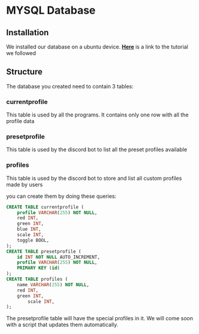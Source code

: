 # MYSQL Database

## Installation

We installed our database on a ubuntu device. **[Here](https://www.digitalocean.com/community/tutorials/how-to-install-mysql-on-ubuntu-22-04)** is a link to the tutorial we followed

## Structure

The database you created need to contain 3 tables:

### currentprofile

This table is used by all the programs. It contains only one row with all the profile data

### presetprofile

This table is used by the discord bot to list all the preset profiles available

### profiles

This table is used by the discord bot to store and list all custom profiles made by users

you can create them by doing these queries:

```sql
CREATE TABLE currentprofile (
    profile VARCHAR(255) NOT NULL,
    red INT,
    green INT,
    blue INT,
    scale INT,
    toggle BOOL,
);
CREATE TABLE presetprofile (
    id INT NOT NULL AUTO_INCREMENT,
    profile VARCHAR(255) NOT NULL,
    PRIMARY KEY (id)
);
CREATE TABLE profiles (
    name VARCHAR(255) NOT NULL,
    red INT,
    green INT,
		scale INT,
);
```

The presetprofile table will have the special profiles in it. We will come soon with a script that updates them automatically.
